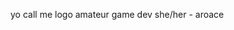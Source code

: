 yo
call me logo
amateur game dev
she/her - aroace
<!---
Logoking1000/Logoking1000 is a ✨ special ✨ repository because its `README.md` (this file) appears on your GitHub profile.
You can click the Preview link to take a look at your changes.
--->
